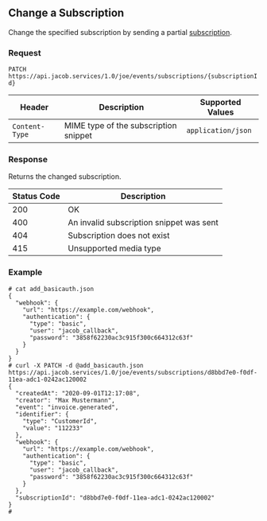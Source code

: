 ## Change a Subscription
Change the specified subscription by sending a partial [subscription](subscription_object.md).

### Request
`PATCH https://api.jacob.services/1.0/joe/events/subscriptions/{subscriptionId}`

| Header | Description | Supported Values |
| --- | --- | --- |
| `Content-Type` | MIME type of the subscription snippet | `application/json` |

### Response
Returns the changed subscription.

| Status Code | Description |
| --- | --- |
| 200 | OK |
| 400 | An invalid subscription snippet was sent |
| 404 | Subscription does not exist |
| 415 | Unsupported media type |

### Example
```
# cat add_basicauth.json
{
  "webhook": {
    "url": "https://example.com/webhook",
    "authentication": {
      "type": "basic",
      "user": "jacob_callback",
      "password": "3858f62230ac3c915f300c664312c63f"
    }
  }
}
# curl -X PATCH -d @add_basicauth.json https://api.jacob.services/1.0/joe/events/subscriptions/d8bbd7e0-f0df-11ea-adc1-0242ac120002
{
  "createdAt": "2020-09-01T12:17:08",
  "creator": "Max Mustermann",
  "event": "invoice.generated",
  "identifier": {
    "type": "CustomerId",
    "value": "112233"
  },
  "webhook": {
    "url": "https://example.com/webhook",
    "authentication": {
      "type": "basic",
      "user": "jacob_callback",
      "password": "3858f62230ac3c915f300c664312c63f"
    }
  },
  "subscriptionId": "d8bbd7e0-f0df-11ea-adc1-0242ac120002"
}
#
```
